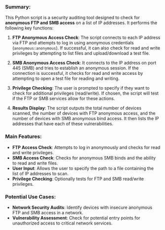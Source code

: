 ### Summary:

This Python script is a security auditing tool designed to check for **anonymous FTP and SMB access** on a list of IP addresses. It performs the following key functions:

1. **FTP Anonymous Access Check**: The script connects to each IP address via FTP and attempts to log in using anonymous credentials (`anonymous:anonymous`). If successful, it can also check for read and write privileges by attempting to list files and upload/download a test file.

2. **SMB Anonymous Access Check**: It connects to the IP address on port 445 (SMB) and tries to establish an anonymous session. If the connection is successful, it checks for read and write access by attempting to open a test file for reading and writing.

3. **Privilege Checking**: The user is prompted to specify if they want to check for additional privileges (read/write). If chosen, the script will test if the FTP or SMB services allow for these actions.

4. **Results Display**: The script outputs the total number of devices scanned, the number of devices with FTP anonymous access, and the number of devices with SMB anonymous bind access. It then lists the IP addresses that have each of these vulnerabilities.

### Main Features:
- **FTP Access Check**: Attempts to log in anonymously and checks for read and write privileges.
- **SMB Access Check**: Checks for anonymous SMB binds and the ability to read and write files.
- **User Input**: Allows the user to specify the path to a file containing the list of IP addresses to scan.
- **Privilege Checking**: Optionally tests for FTP and SMB read/write privileges.

### Potential Use Cases:
- **Network Security Audits**: Identify devices with insecure anonymous FTP and SMB access in a network.
- **Vulnerability Assessment**: Check for potential entry points for unauthorized access to critical network services.
